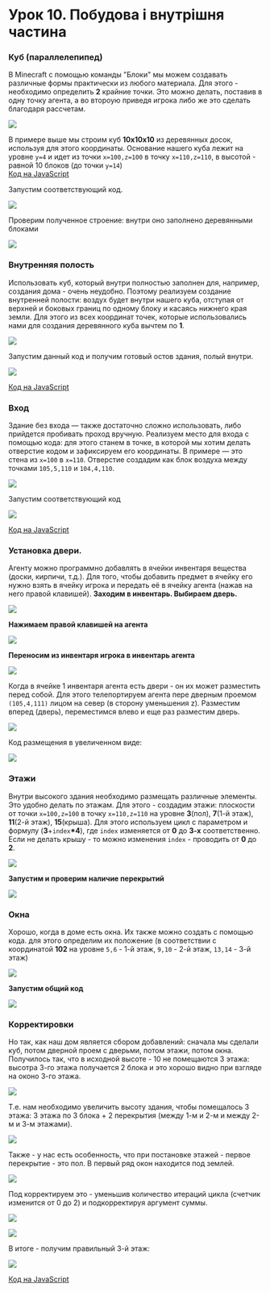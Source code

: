 # Урок 10. Побудова і внутрішня частина

### Куб (параллелепипед)

В Minecraft с помощью команды "Блоки" мы можем создавать различные формы практически из любого материала. Для этого - необходимо определить **2** крайние точки. Это можно делать, поставив в одну точку агента, а во второую приведя игрока либо же это сделать благодаря рассчетам.

![](<../../.gitbook/assets/image (72).png>)

В примере выше мы строим куб **10х10х10** из деревянных досок, используя для этого координаты. Основание нашего куба лежит на уровне `y=4` и идет из точки `x=100,z=100` в точку `x=110,z=110`, в высотой - равной 10 блоков (до точки `y=14`)\
[Код на JavaScript](https://github.com/mikh-maksi/minecraft-code/blob/main/builds/01simple\_cube.js)

Запустим соответствующий код.

![](../../.gitbook/assets/cube.gif)

Проверим полученное строение: внутри оно заполнено деревянными блоками

![](../../.gitbook/assets/cube\_in.gif)

### Внутренняя полость

Использовать куб, который внутри полностью заполнен для, например, создания дома - очень неудобно. Поэтому реализуем создание внутренней полости: воздух будет внутри нашего куба, отступая от верхней и боковых границ по одному блоку и касаясь нижнего края земли. Для этого из всех координат точек, которые использовались нами для создания деревянного куба вычтем по **1**.

![](<../../.gitbook/assets/image (74).png>)

Запустим данный код и получим готовый остов здания, полый внутри.

![](<../../.gitbook/assets/image (59).png>)

[Код на JavaScript](https://github.com/mikh-maksi/minecraft-code/blob/main/builds/02simple\_cube\_air.js)

### Вход

Здание без входа — также достаточно сложно использовать, либо прийдется пробивать проход вручную. Реализуем место для входа с помощью кода: для этого станем в точке, в которой мы хотим делать отверстие кодом и зафиксируем его координаты. В примере — это стена из `x=100` в `x=110`. Отверстие создадим как блок воздуха между точками `105,5,110` и `104,4,110`.&#x20;

![](<../../.gitbook/assets/image (43).png>)

Запустим соответствующий код

![](../../.gitbook/assets/cube\_for\_doors.gif)

[Код на JavaScript](https://github.com/mikh-maksi/minecraft-code/blob/main/builds/03simple\_cube\_for\_doors.js)

### Установка двери.

Агенту можно программно добавлять в ячейки инвентаря вещества (доски, кирпичи, т.д.). Для того, чтобы добавить предмет в ячейку его нужно взять в ячейку игрока и передать её в ячейку агента (нажав на него правой клавишей). **Заходим в инвентарь. Выбираем дверь.**

![](<../../.gitbook/assets/image (55).png>)

**Нажимаем правой клавишей на агента**

![](<../../.gitbook/assets/image (40).png>)

**Переносим из инвентаря игрока в инвентарь агента**

![](<../../.gitbook/assets/image (21).png>)

Когда в ячейке 1 инвентаря агента есть двери - он их может разместить перед собой. Для этого телепортируем агента пере дверным проемом `(105,4,111)` лицом на север (в сторону уменьшения z). Разместим вперед (дверь), переместимся влево и еще раз разместим дверь.

![](<../../.gitbook/assets/image (22).png>)

Код размещения в увеличенном виде:

![](<../../.gitbook/assets/image (68).png>)

### Этажи

Внутри высокого здания необходимо размещать различные элементы. Это удобно делать по этажам. Для этого - создадим этажи: плоскости от точки `x=100,z=100` в точку `x=110,z=110` на уровне **3**(пол), **7**(1-й этаж), **11**(2-й этаж), **15**(крыша). Для этого используем цикл с параметром и формулу (**3**+`index`**\*4**), где `index` изменяется от **0** до **3-х** соответственно. Если не делать крышу - то можно изменения `index` - проводить от **0** до **2**.

![](<../../.gitbook/assets/image (28).png>)

**Запустим и проверим наличие перекрытий**

![](../../.gitbook/assets/cube\_flours.gif)

### Окна

Хорошо, когда в доме есть окна. Их также можно создать с помощью кода. для этого определим их положение (в соответствии с координатой **102** на уровне `5,6` - 1-й этаж, `9,10` - 2-й этаж, `13,14` - 3-й этаж)

![](<../../.gitbook/assets/image (51).png>)

**Запустим общий код**

![](<../../.gitbook/assets/image (82).png>)

### Корректировки

Но так, как наш дом является сбором добавлений: сначала мы сделали куб, потом дверной проем с дверьми, потом этажи, потом окна. Получилось так, что в исходной высоте - 10 не помещаются 3 этажа: высотра 3-го этажа получается 2 блока и это хорошо видно при взгляде на оконо 3-го этажа.

![](<../../.gitbook/assets/image (34).png>)

Т.е. нам необходимо увеличить высоту здания, чтобы помещалось 3 этажа: 3 этажа по 3 блока + 2 перекрытия (между 1-м и 2-м и между 2-м и 3-м этажами).&#x20;

![](<../../.gitbook/assets/image (24).png>)

Также - у нас есть особенность, что при постановке этажей - первое перекрытие - это пол. В первый ряд окон находится под землей.&#x20;

![](<../../.gitbook/assets/image (45).png>)

Под корректируем это - уменьшив количество итераций цикла (счетчик изменится от 0 до 2) и подкорректируя аргумент суммы.

![](<../../.gitbook/assets/image (23).png>)

![](<../../.gitbook/assets/image (35).png>)

В итоге - получим правильный 3-й этаж:

![](<../../.gitbook/assets/image (80).png>)

[Код на JavaScript](https://github.com/mikh-maksi/minecraft-code/blob/main/builds/06simple\_cube\_for\_doors\_doors\_flours\_window\_fix.js)

